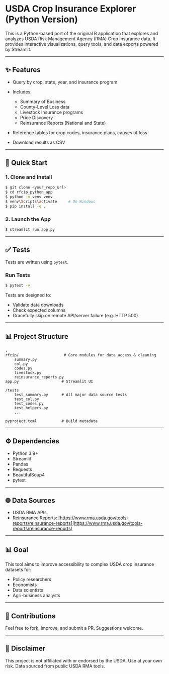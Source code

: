 # USDA Crop Insurance Explorer (Python Version)

This is a Python-based port of the original R application that explores and analyzes USDA Risk Management Agency (RMA) Crop Insurance data. It provides interactive visualizations, query tools, and data exports powered by Streamlit.

---

## ✨ Features

* Query by crop, state, year, and insurance program
* Includes:

  * Summary of Business
  * County-Level Loss data
  * Livestock Insurance programs
  * Price Discovery
  * Reinsurance Reports (National and State)
* Reference tables for crop codes, insurance plans, causes of loss
* Download results as CSV

---

## 🚀 Quick Start

### 1. Clone and Install

```bash
$ git clone <your_repo_url>
$ cd rfcip_python_app
$ python -m venv venv
$ venv\Scripts\activate     # On Windows
$ pip install -e .
```

### 2. Launch the App

```bash
$ streamlit run app.py
```

---

## ✅ Tests

Tests are written using `pytest`.

### Run Tests

```bash
$ pytest -v
```

Tests are designed to:

* Validate data downloads
* Check expected columns
* Gracefully skip on remote API/server failure (e.g. HTTP 500)

---

## 📊 Project Structure

```
.
rfcip/                    # Core modules for data access & cleaning
    summary.py
    col.py
    codes.py
    livestock.py
    reinsurance_reports.py
app.py                   # Streamlit UI

/tests
    test_summary.py      # All major data source tests
    test_col.py
    test_codes.py
    test_helpers.py
    ...

pyproject.toml           # Build metadata
```

---

## ⚙ Dependencies

* Python 3.9+
* Streamlit
* Pandas
* Requests
* BeautifulSoup4
* pytest

---

## 🌐 Data Sources

* USDA RMA APIs
* Reinsurance Reports: [https://www.rma.usda.gov/tools-reports/reinsurance-reports](https://www.rma.usda.gov/tools-reports/reinsurance-reports)

---

## 📊 Goal

This tool aims to improve accessibility to complex USDA crop insurance datasets for:

* Policy researchers
* Economists
* Data scientists
* Agri-business analysts

---

## 🚜 Contributions

Feel free to fork, improve, and submit a PR. Suggestions welcome.

---

## 📢 Disclaimer

This project is not affiliated with or endorsed by the USDA. Use at your own risk. Data sourced from public USDA RMA tools.
